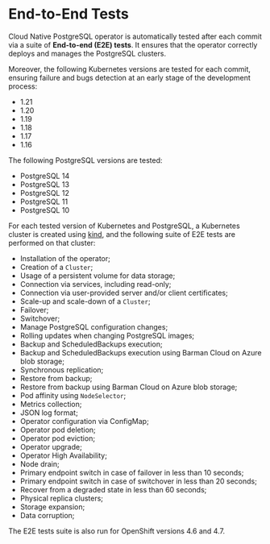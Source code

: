 # End-to-End Tests

Cloud Native PostgreSQL operator is automatically tested after each
commit via a suite of **End-to-end (E2E) tests**. It ensures that
the operator correctly deploys and manages the PostgreSQL clusters.

Moreover, the following Kubernetes versions are tested for each commit,
ensuring failure and bugs detection at an early stage of the development
process:

* 1.21
* 1.20
* 1.19
* 1.18
* 1.17
* 1.16

The following PostgreSQL versions are tested:

* PostgreSQL 14
* PostgreSQL 13
* PostgreSQL 12
* PostgreSQL 11
* PostgreSQL 10

For each tested version of Kubernetes and PostgreSQL, a Kubernetes
cluster is created using [kind](https://kind.sigs.k8s.io/),
and the following suite of E2E tests are performed on that cluster:

* Installation of the operator;
* Creation of a `Cluster`;
* Usage of a persistent volume for data storage;
* Connection via services, including read-only;
* Connection via user-provided server and/or client certificates;
* Scale-up and scale-down of a `Cluster`;
* Failover;
* Switchover;
* Manage PostgreSQL configuration changes;
* Rolling updates when changing PostgreSQL images;
* Backup and ScheduledBackups execution;
* Backup and ScheduledBackups execution using Barman Cloud on Azure blob storage;
* Synchronous replication;
* Restore from backup;
* Restore from backup using Barman Cloud on Azure blob storage;
* Pod affinity using `NodeSelector`;
* Metrics collection;
* JSON log format;
* Operator configuration via ConfigMap;
* Operator pod deletion;
* Operator pod eviction;
* Operator upgrade;
* Operator High Availability;
* Node drain;
* Primary endpoint switch in case of failover in less than 10 seconds;
* Primary endpoint switch in case of switchover in less than 20 seconds;
* Recover from a degraded state in less than 60 seconds;
* Physical replica clusters;
* Storage expansion;
* Data corruption;

The E2E tests suite is also run for OpenShift versions 4.6 and 4.7.
